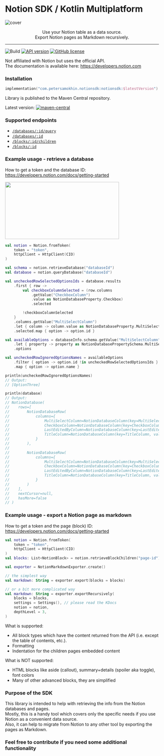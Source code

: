 # Notion SDK / Kotlin Multiplatform
![cover](.github/img/cover.png)

<p align="center">Use your Notion table as a data source.<br/>Export Notion pages as Markdown recursively.</p>

---

![Build](https://github.com/notionsdk/notion-sdk-kotlin/workflows/Release/badge.svg) [![API version](https://img.shields.io/badge/API%20version-20210816-blue?style=flat&logo=notion&logoColor=white)](https://developers.notion.com/changelog)
[![GitHub license](https://img.shields.io/badge/License-MIT-yellow.svg?style=flat)](https://github.com/notionsdk/notion-sdk-kotlin/blob/master/LICENSE)

Not affiliated with Notion but uses the official API.<br>
The documentation is available here: https://developers.notion.com

### Installation
```kotlin
implementation("com.petersamokhin.notionsdk:notionsdk:$latestVersion")
```
Library is published to the Maven Central repository.

Latest version:  [![maven-central](https://img.shields.io/badge/Maven%20Central-0.0.5-yellowgreen?style=flat)](https://search.maven.org/search?q=g:com.petersamokhin.notionsdk)

### Supported endpoints
- [`/databases/:id/query`](https://developers.notion.com/reference/retrieve-a-database)
- [`/databases/:id`](https://developers.notion.com/reference/post-database-query)
- [`/blocks/:id/children`](https://developers.notion.com/reference/retrieve-a-block)
- [`/blocks/:id`](https://developers.notion.com/reference/get-block-children)

### Example usage - retrieve a database
How to get a token and the database ID: https://developers.notion.com/docs/getting-started

<img src=".github/img/table.png" width="373" height="187"/>

```kotlin
val notion = Notion.fromToken(
    token = "token",
    httpClient = HttpClient(CIO)
)

val schema = notion.retrieveDatabase("databaseId")
val database = notion.queryDatabase("databaseId")

val uncheckedRowSelectedOptionsIds = database.results
    .first { row ->
        val checkboxColumnSelected = (row.columns
            .getValue("CheckboxColumn")
            .value as NotionDatabaseProperty.Checkbox)
            .selected

        !checkboxColumnSelected
    }
    .columns.getValue("MultiSelectColumn")
    .let { column -> column.value as NotionDatabaseProperty.MultiSelect }
    .selected.map { option -> option.id }

val availableOptions = databaseInfo.schema.getValue("MultiSelectColumn")
    .let { property -> property as NotionDatabasePropertySchema.MultiSelect }
    .options

val uncheckedRowIgnoredOptionsNames = availableOptions
    .filter { option -> option.id !in uncheckedRowSelectedOptionsIds }
    .map { option -> option.name }

println(uncheckedRowIgnoredOptionsNames)
// Output:
// [OptionThree]

println(database)
// Output:
// NotionDatabase(
//    rows=[
//        NotionDatabaseRow(
//            columns={
//                MultiSelectColumn=NotionDatabaseColumn(key=MultiSelectColumn, value=MultiSelect(id=MWKa, selected=[])),
//                CheckboxColumn=NotionDatabaseColumn(key=CheckboxColumn, value=Checkbox(id=%5CUbj, selected=true)),
//                LastEditedByColumn=NotionDatabaseColumn(key=LastEditedByColumn, value=LastEditedBy(id=d%3EIW, lastEditedBy=User(id=UUID, name=Peter Samokhin, avatarUrl=https://site.com/whatever.png, email=contact+notionsdk@petersamokhin.com))), 
//                TitleColumn=NotionDatabaseColumn(key=TitleColumn, value=Title(id=title, text=second row title))
//            }
//        ),
//    
//        NotionDatabaseRow(
//            columns={
//                MultiSelectColumn=NotionDatabaseColumn(key=MultiSelectColumn, value=MultiSelect(id=MWKa, selected=[Option(id=UUID, name=OptionOne), Option(id=UUID, name=OptionTwo)])),
//                CheckboxColumn=NotionDatabaseColumn(key=CheckboxColumn, value=Checkbox(id=%5CUbj, selected=false)),
//                LastEditedByColumn=NotionDatabaseColumn(key=LastEditedByColumn, value=LastEditedBy(id=d%3EIW, lastEditedBy=User(id=UUID, name=Peter Samokhin, avatarUrl=https://site.com/whatever.png, email=contact+notionsdk@petersamokhin.com))), 
//                TitleColumn=NotionDatabaseColumn(key=TitleColumn, value=Title(id=title, text=first row title))
//            }
//        )
//    ],
//    nextCursor=null,
//    hasMore=false
// )
```

### Example usage - export a Notion page as markdown
How to get a token and the page (block) ID: https://developers.notion.com/docs/getting-started

```kotlin
val notion = Notion.fromToken(
    token = "token",
    httpClient = HttpClient(CIO)
)
val blocks: List<NotionBlock> = notion.retrieveBlockChildren("page-id").results

val exporter = NotionMarkdownExporter.create()

// the simplest way
val markdown: String = exporter.export(blocks = blocks)

// or a bit more complicated way
val markdown: String = exporter.exportRecursively(
    blocks = blocks,
    settings = Settings(), // please read the KDocs
    notion = notion,
    depthLevel = 3,
)
```

What is supported:
- All block types which have the content returned from the API (i.e. except the table of contents, etc.).
- Formatting
- Indentation for the children pages embedded content

What is NOT supported:
- HTML blocks like aside (callout), summary+details (spoiler aka toggle), font colors
- Many of other advanced blocks, they are simplified

### Purpose of the SDK
This library is intended to help with retrieving the info from the Notion databases and pages.<br>
Mostly, this is a handy tool which covers only the specific needs if you use Notion as a convenient data source.<br>
Also, it can help to migrate from Notion to any other tool by exporting the pages as Markdown.

### Feel free to contribute if you need some additional functionality